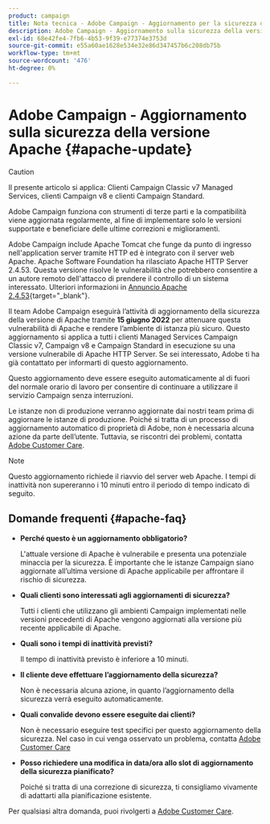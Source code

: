 ```yaml
---
product: campaign
title: Nota tecnica - Adobe Campaign - Aggiornamento per la sicurezza della versione Apache
description: Adobe Campaign - Aggiornamento sulla sicurezza della versione Apache
exl-id: 68e42fe4-7fb6-4b53-9f39-e77374e3753d
source-git-commit: e55a60ae1628e534e32e86d347457b6c208db75b
workflow-type: tm+mt
source-wordcount: '476'
ht-degree: 0%

---
```


# Adobe Campaign - Aggiornamento sulla sicurezza della versione Apache {#apache-update}

>[!CAUTION]
>Il presente articolo si applica: Clienti Campaign Classic v7 Managed Services, clienti Campaign v8 e clienti Campaign Standard.

Adobe Campaign funziona con strumenti di terze parti e la compatibilità viene aggiornata regolarmente, al fine di implementare solo le versioni supportate e beneficiare delle ultime correzioni e miglioramenti.

Adobe Campaign include Apache Tomcat che funge da punto di ingresso nell&#39;application server tramite HTTP ed è integrato con il server web Apache. Apache Software Foundation ha rilasciato Apache HTTP Server 2.4.53. Questa versione risolve le vulnerabilità che potrebbero consentire a un autore remoto dell&#39;attacco di prendere il controllo di un sistema interessato. Ulteriori informazioni in [Annuncio Apache 2.4.53](https://downloads.apache.org/httpd/Announcement2.4.html){target=&quot;_blank&quot;}.

Il team Adobe Campaign eseguirà l’attività di aggiornamento della sicurezza della versione di Apache tramite **15 giugno 2022** per attenuare questa vulnerabilità di Apache e rendere l’ambiente di istanza più sicuro. Questo aggiornamento si applica a tutti i clienti Managed Services Campaign Classic v7, Campaign v8 e Campaign Standard in esecuzione su una versione vulnerabile di Apache HTTP Server. Se sei interessato, Adobe ti ha già contattato per informarti di questo aggiornamento.

Questo aggiornamento deve essere eseguito automaticamente al di fuori del normale orario di lavoro per consentire di continuare a utilizzare il servizio Campaign senza interruzioni.

Le istanze non di produzione verranno aggiornate dai nostri team prima di aggiornare le istanze di produzione. Poiché si tratta di un processo di aggiornamento automatico di proprietà di Adobe, non è necessaria alcuna azione da parte dell’utente. Tuttavia, se riscontri dei problemi, contatta [Adobe Customer Care](https://experienceleague.adobe.com/?support-solution=Campaign#support).


>[!NOTE]
>Questo aggiornamento richiede il riavvio del server web Apache. I tempi di inattività non supereranno i 10 minuti entro il periodo di tempo indicato di seguito.

## Domande frequenti {#apache-faq}

* **Perché questo è un aggiornamento obbligatorio?**

   L&#39;attuale versione di Apache è vulnerabile e presenta una potenziale minaccia per la sicurezza. È importante che le istanze Campaign siano aggiornate all’ultima versione di Apache applicabile per affrontare il rischio di sicurezza.


* **Quali clienti sono interessati agli aggiornamenti di sicurezza?**

   Tutti i clienti che utilizzano gli ambienti Campaign implementati nelle versioni precedenti di Apache vengono aggiornati alla versione più recente applicabile di Apache.

* **Quali sono i tempi di inattività previsti?**

   Il tempo di inattività previsto è inferiore a 10 minuti.

* **Il cliente deve effettuare l’aggiornamento della sicurezza?**

   Non è necessaria alcuna azione, in quanto l’aggiornamento della sicurezza verrà eseguito automaticamente.

* **Quali convalide devono essere eseguite dai clienti?**

   Non è necessario eseguire test specifici per questo aggiornamento della sicurezza. Nel caso in cui venga osservato un problema, contatta [Adobe Customer Care](https://experienceleague.adobe.com/?support-solution=Campaign#support)


* **Posso richiedere una modifica in data/ora allo slot di aggiornamento della sicurezza pianificato?**

   Poiché si tratta di una correzione di sicurezza, ti consigliamo vivamente di adattarti alla pianificazione esistente.


Per qualsiasi altra domanda, puoi rivolgerti a [Adobe Customer Care](https://experienceleague.adobe.com/?support-solution=Campaign#support).
